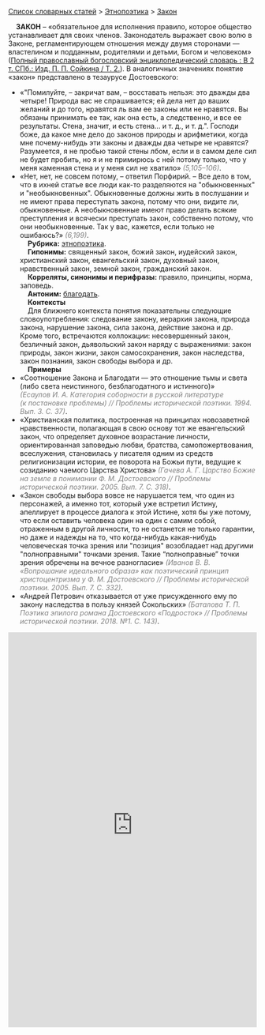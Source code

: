<style>
st { color: Gray;
  font-style: italic;}
</style>

[Список словарных статей](https://thesaurus-dostoevsky.github.io/Thesaurus/) > [Этнопоэтика](ethnopoe.md) > [Закон](закон.md) 

&nbsp;&nbsp;&nbsp;&nbsp;**ЗАКОН** – «обязательное для исполнения правило, которое общество устанавливает для своих членов. Законодатель выражает свою волю в Законе, регламентирующем отношения между двумя сторонами — властелином и подданным, родителями и детьми, Богом и человеком» ([Полный православный богословский энциклопедический словарь : В 2 т. СПб.: Изд. П. П. Сойкина / Т. 2.](https://azbyka.ru/)). В аналогичных значениях понятие «закон» представлено в тезаурусе Достоевского:
* «"Помилуйте, – закричат вам, – восставать нельзя: это дважды два четыре! Природа вас не спрашивается; ей дела нет до ваших желаний и до того, нравятся ль вам ее законы или не нравятся. Вы обязаны принимать ее так, как она есть, а следственно, и все ее результаты. Стена, значит, и есть стена... и т. д., и т. д.". Господи боже, да какое мне дело до законов природы и арифметики, когда мне почему-нибудь эти законы и дважды два четыре не нравятся? Разумеется, я не пробью такой стены лбом, если и в самом деле сил не будет пробить, но я и не примирюсь с ней потому только, что у меня каменная стена и у меня сил не хватило» <st>(5,105–106)</st>.
* «Нет, нет, не совсем потому, – ответил Порфирий. – Все дело в том, что в ихней статье все люди как-то разделяются на "обыкновенных" и "необыкновенных". Обыкновенные должны жить в послушании и не имеют права переступать закона, потому что они, видите ли, обыкновенные. А необыкновенные имеют право делать всякие преступления и всячески преступать закон, собственно потому, что они необыкновенные. Так у вас, кажется, если только не ошибаюсь?» <st>(6,199)</st>.  
&nbsp;&nbsp;&nbsp;&nbsp;**Рубрика:** [этнопоэтика](ethnopoe.md).  
&nbsp;&nbsp;&nbsp;&nbsp;**Гипонимы:** священный закон, божий закон, иудейский закон, христианский закон, евангельский закон, духовный закон, нравственный закон, земной закон, гражданский закон.  
&nbsp;&nbsp;&nbsp;&nbsp;**Корреляты, синонимы и перифразы:** правило, принципы, норма, заповедь.  
&nbsp;&nbsp;&nbsp;&nbsp;**Антоним:** [благодать](благодать.md).  
&nbsp;&nbsp;&nbsp;&nbsp;**Контексты**  
&nbsp;&nbsp;&nbsp;&nbsp;Для ближнего контекста понятия показательны следующие словоупотребления: следование закону, иерархия закона, природа закона, нарушение закона, сила закона, действие закона и др. Кроме того, встречаются коллокации: несовершенный закон, безличный закон, дьявольский закон наряду с выражениями: закон природы, закон жизни, закон самосохранения, закон наследства, закон познания, закон свободы выбора и др.  <br>
&nbsp;&nbsp;&nbsp;&nbsp;**Примеры**  
* «Соотношение Закона и Благодати — это отношение тьмы и света (либо света неистинного, безблагодатного и истинного)» <st>(Есаулов И. А. Категория соборности в русской литературе (к постановке проблемы) // Проблемы исторической поэтики. 1994. Вып. 3. С. 37)</st>.
* «Христианская политика, построенная на принципах новозаветной нравственности, полагающая в свою основу тот же евангельский закон, что определяет духовное возрастание личности, ориентированная заповедью любви, братства, самопожертвования, всеслужения, становилась у писателя одним из средств религионизации истории, ее поворота на Божьи пути, ведущие к созиданию чаемого Царства Христова» <st>(Гачева А. Г. Царство Божие на земле в понимании Ф. М. Достоевского // Проблемы исторической поэтики. 2005. Вып. 7. С. 318)</st>.
* «Закон свободы выбора вовсе не нарушается тем, что один из персонажей, а именно тот, который уже встретил Истину, апеллирует в процессе диалога к этой Истине, хотя бы уже потому, что если оставить человека один на один с самим собой, отраженным в другой личности, то не останется не только гарантии, но даже и надежды на то, что когда-нибудь какая-нибудь человеческая точка зрения или "позиция" возобладает над другими "полноправными" точками зрения. Такие “полноправные” точки зрения обречены на вечное разногласие» <st>(Иванов В. В. «Вопрошание идеального образа» как поэтический принцип христоцентризма у Ф. М. Достоевского // Проблемы исторической поэтики. 2005. Вып. 7. С. 332)</st>.
* «Андрей Петрович отказывается от уже присужденного ему по закону наследства в пользу князей Сокольских» <st>(Баталова Т. П. Поэтика эпилога романа Достоевского «Подросток» // Проблемы исторической поэтики. 2018. №1. С. 143)</st>.

<iframe src="https://thesaurus-dostoevsky.github.io/nk/закон.html" style="border:0px;width:100%;height:800px" allowfullscreen="true" webkitallowfullscreen="true" mozallowfullscreen="true">
